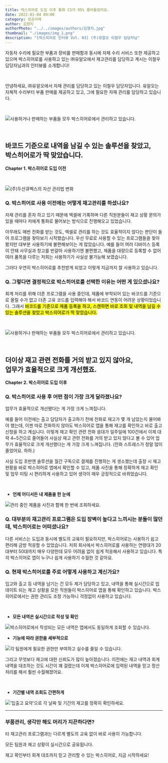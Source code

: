```yaml
---
title: 박스히어로 도입 이후 통화 CS가 95% 줄어들었어요.
date: 2022-01-04 09:00
category: 성공사례
author: 김형지
authorPhoto: "../../images/authors/김형지.jpg"
thumbnail: "./images/img_1.png"
description: "[박스히어로 인터뷰 Vol. 03] (주)유알오 이철우 담당자님"
---
```


<gray-box title="[박스히어로 인터뷰 vol.03] (주)유알오">

자동차 수리에 필요한 부품과 장비를 판매함과 동시에 자체 수리 서비스 또한 제공하고 있으며 박스히어로를 사용하고 있는 ㈜유알오에서 재고관리를 담당하고 계시는 이철우 담당자님과의 인터뷰를 소개합니다!

</gray-box>

<br/>

안녕하세요, ㈜유알오에서 자재 관리를 담당하고 있는 이철우 담당자입니다. 유알오는 자체적 수리부터 부품 판매를 제공하고 있고, 그에 필요한 자재 관리를 담당하고 있습니다.

<br/>

![사용하거나 판매하는 부품들 모두 박스히어로에서 관리하고 있습니다. ](images/img_3.jpg)

<br/>

## 바코드 기준으로 내역을 남길 수 있는 솔루션을 찾았고,<br/>박스히어로가 딱 맞았습니다.

<gray-text>**Chapter 1. 박스히어로 도입 이전**</gray-text>

<br/>

![(주)두산큐벡스의 자산 관리법 변화](images/img_4.png)

### Q. 박스히어로 사용 이전에는 어떻게 재고관리를 하셨나요?

자재 관리를 혼자 하고 있기 때문에 엑셀에 기록하며 다른 직원분들이 재고 상황 문의가 있을 때마다 저에게 통화로 물어보는 방식으로 진행해오고 있었습니다.

아무래도 매번 전화를 받는 것도, 엑셀로 관리를 하는 것도 효율적이지 않다는 판단이 들어 프로그램을 찾아보기 시작했습니다. 우선 무료로 사용할 수 있는 프로그램들을 찾아봤지만 대부분 사용하기에 불편해보이는 게 많았습니다. 예를 들어 여러 디바이스 등록이 안돼 사무실과 창고를 번갈아 사용하기엔 불편했고, 제품을 대량으로 등록할 수 없어 여러 품목을 다루는 저희는 사용하기가 사실상 불가능해 보였습니다.

그러다 우연히 박스히어로를 추천받게 되었고 이렇게 지금까지 잘 사용하고 있습니다.

### Q. 그렇다면 결정적으로 박스히어로를 선택한 이유는 어떤 게 있으셨나요?

회계 처리를 위해 더존 프로그램을 사용 중인데, 제품에 부착되어 있는 바코드를 기준으로 올릴 수가 없고 더존 고유 코드를 입력해야 해서 바코드 연동이 어려운 상황이었습니다. 그래서 <mark>바코드를 기준으로 제품 등록을 하고, 스캔하면 바로 조회 및 내역을 남길 수 있는 솔루션을 찾았고 박스히어로가 딱 맞았습니다.</mark>

<br/>

![사용하거나 판매하는 부품들 모두 박스히어로에서 관리하고 있습니다. ](images/img_5.jpg)

<br/>

## 더이상 재고 관련 전화를 거의 받고 있지 않아요, <br/>업무가 효율적으로 크게 개선했죠.

<gray-text>**Chapter 2. 박스히어로 도입 이후**</gray-text>

### Q. 박스히어로 사용 후 어떤 점이 가장 크게 달라졌나요?

업무가 효율적으로 개선됐다는 게 가장 크게 느껴집니다.

예를 들어 이전에는 출고 담당자가 출고하기 전에 전화로 재고가 몇 개 남았는지 물어봐야 했는데, 이젠 따로 전화하지 않아도 박스히어로 앱을 통해 재고를 확인하고 바로 출고 신청을 하고 계십니다. 이렇게 재고 확인 관련 전화 응대가 일주일에 100건에서 이제 대략 4~5건으로 줄어들어 사실상 재고 관련 전화를 거의 받고 있지 않다고 볼 수 있어 업무가 효율적으로 크게 개선했다는 게 가장 크게 느껴집니다. (전화 스트레스가 정말 많이 줄었어요. 하하.)

사실 도입 초반엔 솔루션을 월간 구독으로 결제를 진행하는 게 생소했는데 출장 시 재고 현황을 바로 박스히어로 앱에서 확인할 수 있고, 제품 사진을 통해 정확하게 재고 확인 및 업무 미팅 시 편리하게 사용하고 있어 생각이 매우 긍정적으로 바뀌었습니다.

<br/>

- **언제 어디서든 내 제품을 한 눈에**

![관리 중인 제품을 사진과 함께 한 번에 조회하세요.](images/img_6.png)

### Q. 대부분의 재고관리 프로그램은 도입 장벽이 높다고 느끼시는 분들이 많던데, 박스히어로는 어떠셨나요?

다른 서비스는 도입과 동시에 별도의 교육이 필요하지만, 박스히어로는 사용하기 쉽고 편리해 금방 적응할 수 있었습니다. 저희 회사에서 박스히어로를 사용하는 연령대가 20대부터 50대까지 매우 다양한데 모두 어려움 없이 쉽게 적응해서 사용하고 있습니다. 특히 박스히어로 앱이 누구나 쉽게 사용하기 수월한 것 같아요.

### Q.  현재 박스히어로를 주로 어떻게 사용하고 계신가요?

입고와 출고 등 내역을 남기는 건 모두 제가 담당하고 있고, 내역을 통해 실시간으로 업데이트 되는 재고 상황을 모든 직원들이 박스히어로 앱을 통해 확인하고 있습니다. 박스히어로에서는 권한 관리도 조정 가능하니 걱정없이 사용하고 있습니다.

<br/>

- **모든 내역은 실시간으로 작성 및 확인**

![박스히어로에서 작성되는 모든 내역은 앱에서도 동일하게 조회할 수 있습니다.](images/img_7.png)

- **기능에 따라 권한을 세부적으로**

![각 팀원에게 필요한 권한만 부여하고 실수를 줄일 수 있습니다.](images/img_8.png)

그리고 무엇보다 재고에 대한 신뢰도가 많이 높아졌습니다. 이전에는 재고 내역과 회계 내역을 대조하는 것도 시간이 꽤 걸렸는데 이제 박스히어로에 입력된 내역을 믿고 정산 처리를 해서 훨씬 수월해졌어요.

<br/>

-  **기간별 내역 조회도 간편하게**

![‘입출고 요약’으로 각 날짜 및 기간의 재고를 정확히 확인하세요. ](images/img_9.png)

<hr/>

### 부품관리, 생각만 해도 머리가 지끈하다면?

타 재고관리 프로그램과는 다르게 별도의 교육 없이 바로 사용이 가능합니다.

모든 팀원과 재고 상황이 실시간으로 공유됩니다.

재고 확인부터 회계 대조까지 믿고 관리할 수 있는 박스히어로, 지금 시작하세요!
